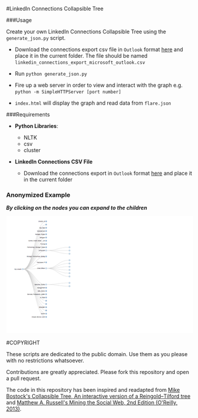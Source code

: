 #LinkedIn Connections Collapsible Tree

###Usage

Create your own LinkedIn Connections Collapsible Tree using the ```generate_json.py``` script.

* Download the connections export csv file in ```Outlook``` format [here](http://www.linkedin.com/people/export-settings) and place it in the current folder. The file should be named  ```linkedin_connections_export_microsoft_outlook.csv```

*  Run ```python generate_json.py```

* Fire up a web server in order to view and interact with the graph e.g. ```python -m SimpleHTTPServer [port number]```

* ```index.html``` will display the graph and read data from ```flare.json```

###Requirements

* **Python Libraries**:
  - NLTK
  - csv
  - cluster


* **LinkedIn Connections CSV File**
  - Download the connections export in ```Outlook``` format [here](http://www.linkedin.com/people/export-settings) and place it in the current folder

### Anonymized Example

***By clicking on the nodes you can expand to the children***

<img src="./img/example.png" width="650px"/>

#COPYRIGHT

These scripts are dedicated to the public domain. Use them as you please with no restrictions whatsoever.

Contributions are greatly appreciated. Please fork this repository and open a pull request.

The code in this repository has been inspired and readapted from [Mike Bostock's Collapsible Tree, An interactive version of a Reingold–Tilford tree](http://bl.ocks.org/mbostock/4339083) and [Matthew A. Russell's Mining the Social Web, 2nd Edition (O'Reilly, 2013)](
http://bit.ly/135dHfs).
